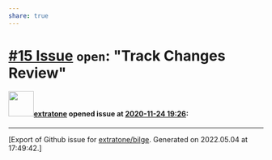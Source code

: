 ```yaml
---
share: true
---
```

# [\#15 Issue](https://github.com/extratone/bilge/issues/15) `open`: "Track Changes Review"

#### <img src="https://avatars.githubusercontent.com/u/43663476?u=5047287ff0b8c3ce7f7e5858d204c9b3e57d8e44&v=4" width="50">[extratone](https://github.com/extratone) opened issue at [2020-11-24 19:26](https://github.com/extratone/bilge/issues/15):






-------------------------------------------------------------------------------



[Export of Github issue for [extratone/bilge](https://github.com/extratone/bilge). Generated on 2022.05.04 at 17:49:42.]
